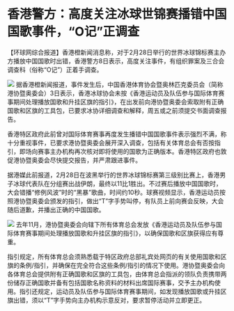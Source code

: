 # 香港警方：高度关注冰球世锦赛播错中国国歌事件，“O记”正调查

【环球网综合报道】香港橙新闻消息称，对于2月28日举行的世界冰球锦标赛主办方播放中国国歌时出错，香港警方8日表示，高度关注事件，有组织罪案及三合会调查科（俗称“O记”）正着手调查。

![](https://inews.gtimg.com/om_bt/OyLxekWopBzB4Jr5uSGihMpkLK_9JmXyrMIC8XhyG51YMAA/1000)
据香港橙新闻报道，事件发生后，中国香港体育协会暨奥林匹克委员会（简称港协暨奥委会）3日表示，香港冰球协会未按《香港运动员及队伍参与国际体育赛事期间处理播放国歌和升挂区旗的指引》，在出发前向港协暨奥委会索取附有正确国歌和区旗的工具包，已要求冰协详细调查和解释，周五或之前须提交书面调查报告。

香港特区政府此前曾对国际体育赛事再度发生播错中国国歌事件表示强烈不满，称十分重视事件，已要求港协暨奥委会展开深入调查，包括有关体育总会有否按指引，即场向赛事主办机构再次核对即将使用的国歌为正确版本。香港特区政府也敦促港协暨奥委会尽快提交报告，并严肃跟进事件。

据港媒此前报道，2月28日在波黑举行的世界冰球锦标赛第三级别比赛上，香港男子冰球代表队在分组赛出战伊朗，最终以11比1胜出。不过赛后播放中国国歌时，大会错播“修例风波”时的“黑暴”歌曲，时间约10秒。球赛视频显示，香港运动员按照港协暨奥委会颁发的指引，做出“T”字手势叫停，有队员上前向赛会反映，大会随后道歉，并播出正确的中国国歌。

![](https://inews.gtimg.com/om_bt/OEieyPx5mz6DDNK0PQDvwLbRM8mnP64-PB9-oFnhYrH9MAA/1000)
去年11月，港协暨奥委会向辖下所有体育总会发放《香港运动员及队伍参与国际体育赛事期间处理播放国歌和升挂区旗的指引》，以确保国歌和区旗获得应有尊重。

指引规定，所有体育总会须熟悉载于特区政府总部礼宾处网页的有关使用国歌和区旗的条例/指引，并确保在完全符合这些条例/指引的情况下使用。港协暨奥委会向各体育总会提供附有正确国歌和区旗的工具包，由体育总会指派的领队负责携带两份储存正确国歌并备有包括国歌名称资料的材料出席国际赛事，交予主办机构使用。指引还规定，运动员及队伍参与国际体育赛事期间，如发现播放国歌或升挂区旗出错，须以“T”字手势向主办机构示意反对，要求暂停活动并立即更正。

